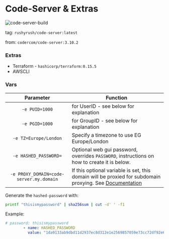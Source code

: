 # Code-Server & Extras

![code-server-build](https://github.com/rushyrush/code-server/actions/workflows/docker_build.yaml/badge.svg)

tag: `rushyrush/code-server:latest`

from: `codercom/code-server:3.10.2`

### Extras
- Terraform - `hashicorp/terraform:0.15.5`
- AWSCLI

### Vars

| Parameter | Function |
| :----: | --- |
| `-e PUID=1000` | for UserID - see below for explanation |
| `-e PGID=1000` | for GroupID - see below for explanation |
| `-e TZ=Europe/London` | Specify a timezone to use EG Europe/London |
| `-e HASHED_PASSWORD=` | Optional web gui password, overrides `PASSWORD`, instructions on how to create it is below. |
| `-e PROXY_DOMAIN=code-server.my.domain` | If this optional variable is set, this domain will be proxied for subdomain proxying. See [Documentation](https://github.com/cdr/code-server/blob/master/doc/FAQ.md#sub-domains) |


Generate the `hashed-password` with:

```bash
printf "thisismypassword" | sha256sum | cut -d' ' -f1
```
Example:

```yaml
# password: thisismypassword
        - name: HASHED_PASSWORD
          value: "1da9133ab9dbd11d2937ec8d312e1e2569857059e73cc72df92e670928983ab5" 
```
